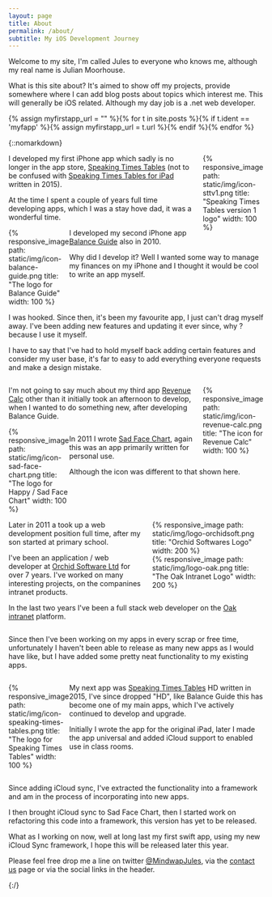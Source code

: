 ```yaml
---
layout: page
title: About
permalink: /about/
subtitle: My iOS Development Journey
---
```


Welcome to my site, I'm called Jules to everyone who knows me, although my real name is Julian Moorhouse.

What is this site about? It's aimed to show off my projects, provide somewhere where I can add blog posts about topics which interest me. This will generally be iOS related. Although my day job is a .net web developer.

{% assign myfirstapp_url = "" %}{% for t in site.posts %}{% if t.ident == 'myfapp' %}{% assign myfirstapp_url = t.url %}{% endif %}{% endfor %}

{::nomarkdown}


<div style="float: right; width: 120px; padding-left: 20px;">
{% responsive_image path: static/img/icon-sttv1.png title: "Speaking Times Tables version 1 logo" width: 100 %}
</div>

<p>
I developed my first iPhone app  which sadly is no longer in the app store, <a href="{{ site.baseurl }}/{{myfirstapp_url}}">Speaking Times Tables</a> (not to be confused with <a href="{{ site.baseurl }}/stt">Speaking Times Tables for iPad</a> written in 2015). 
</p>
<p>

At the time I spent a couple of years full time developing apps, which I was a stay hove dad, it was a wonderful time.
</p>

<div style="clear: left;"></div>

<div style="float: left; width: 120px;">
{% responsive_image path: static/img/icon-balance-guide.png title: "The logo for Balance Guide" width: 100 %}
</div>

<p>
I developed my second iPhone app <a href="{{ site.baseurl }}/bg">Balance Guide</a> also in 2010. 
</p>
<p>
Why did I develop it? Well I wanted some way to manage my finances on my iPhone and I thought it would be cool to write an app myself. 
</p>


<div style="clear: left;"></div>

<p>
I was hooked. Since then, it's been my favourite app, I just can't drag myself away. I've been adding new features and updating it ever since, why ? because I use it myself. 
</p>

<p>	
I have to say that I've had to hold myself back adding certain features and consider my user base, it's far to easy to add everything everyone requests and make a design mistake.
</p>


<div style="clear: left;"></div>

<div style="float: right; width: 120px; padding-left: 20px;">

{% responsive_image path: static/img/icon-revenue-calc.png title: "The icon for Revenue Calc" width: 100 %}
</div>
<p>
I'm not going to say much about my third app <a href="{{ site.baseurl }}/revenuecalc">Revenue Calc</a> other than it initially took an afternoon to develop, when I wanted to do something new, after developing Balance Guide.
</p>


<div style="clear: left;"></div>



<div style="float: left; width: 120px;">
{% responsive_image path: static/img/icon-sad-face-chart.png title: "The logo for Happy / Sad Face Chart" width: 100 %}
</div>


<p>			
In 2011 I wrote <a href="{{ site.baseurl }}/sadfacechart">Sad Face Chart</a>, again this was an app primarily  written for personal use.
</p>
<p>			
Although the icon was different to that shown here.
</p>


<div style="clear: left;"></div>

<div style="float: right; width: 220px; padding-left: 20px;">

{% responsive_image path: static/img/logo-orchidsoft.png title: "Orchid Softwares Logo" width: 200 %}
<br/>
{% responsive_image path: static/img/logo-oak.png title: "The Oak Intranet Logo" width: 200 %}
</div>


<p>
Later in 2011 a took up a web development position full time, after my son started at primary school. 
</p>
<p>
I've been an application / web developer at <a href="https://orchidsoft.com">Orchid Software Ltd</a> for over 7 years. I've worked on many interesting projects, on the companines intranet products. 
</p>
<p>
In the last two years I've been a full stack web developer on the <a href="https://www.oak.com">Oak intranet</a> platform.
</p>



<div style="clear: left;"></div>

<p>
Since then I've been working on my apps in every scrap or free time, unfortunately I haven't been able to release as many new apps as I would have like, but I have added some pretty neat functionality to my existing apps.
</p>

<div style="clear: left;"></div>

<div style="float: left; width: 120px;">

{% responsive_image path: static/img/icon-speaking-times-tables.png title: "The logo for Speaking Times Tables" width: 100 %}
</div>

<p>	
My next app was <a href="{{ site.baseurl }}/stt">Speaking Times Tables</a> HD written in 2015, I've since dropped "HD", like Balance Guide this has become one of my main apps, which I've actively continued to develop and upgrade. 

</p>
<p>

Initially I wrote the app for the original iPad, later I made the app universal and added iCloud support to enabled use in class rooms.
</p>

<div style="clear: left;"></div>

<p>
Since adding iCloud sync, I've extracted the functionality into a framework and am in the process of incorporating into new apps. 
</p>

<p>
I then brought iCloud sync to Sad Face Chart, then I started work on refactoring this code into a framework, this version has yet to be released.
</p>

<p>
What as I working on now, well at long last my first swift app, using my new iCloud Sync framework, I hope this will be released later this year.
</p>

<p>
Please feel free drop me a line on twitter <a href="https://twitter.com/MindwarpJules">@MindwapJules</a>, via the <a href="{{ site.baseurl }}/contactus">contact us</a> page or via the social links in the header.
</p>

{:/}